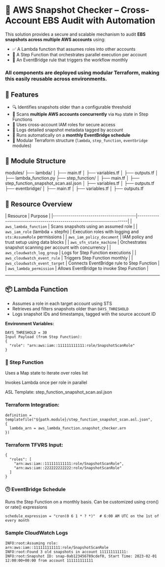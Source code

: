 # 📸 AWS Snapshot Checker – Cross-Account EBS Audit with Automation

This solution provides a secure and scalable mechanism to audit **EBS snapshots across multiple AWS accounts** using:

- ✅ A Lambda function that assumes roles into other accounts
- 🔁 A Step Function that orchestrates parallel execution per account
- 📅 An EventBridge rule that triggers the workflow monthly

### All components are deployed using **modular Terraform**, making this easily reusable across environments.


## 🚀 Features

- 🔍 Identifies snapshots older than a configurable threshold
- 🔁 Scans **multiple AWS accounts concurrently** via `Map` state in Step Functions
- 🔐 Uses cross-account IAM roles for secure access
- 📜 Logs detailed snapshot metadata tagged by account
- 📆 Runs automatically on a **monthly EventBridge schedule**
- 🧱 Modular Terraform structure (`lambda`, `step_function`, `eventbridge` modules)

## 📁 Module Structure

modules/
├── lambda/
│ ├── main.tf
│ ├── variables.tf
│ ├── outputs.tf
│ ├── lambda_function.py
├── step_function/
│ ├── main.tf
│ ├── step_function_snapshot_scan.asl.json
│ ├── variables.tf
│ ├── outputs.tf
├── eventbridge/
│ ├── main.tf
│ ├── variables.tf
│ ├── outputs.tf


## 🧩 Resource Overview

| Resource                                 | Purpose
                                              |
|------------------------------------------|-------------------------------------------------------------------------|
| `aws_lambda_function`                    | Scans snapshots using an assumed role                                   |
| `aws_iam_role` (lambda + stepfn)         | Execution roles with logging and `sts:AssumeRole` permissions           |
| `aws_iam_policy_document`                | IAM policy and trust setup using data blocks                            |
| `aws_sfn_state_machine`                  | Orchestrates snapshot scanning per account with concurrency             |
| `aws_cloudwatch_log_group`               | Logs for Step Function executions                                       |
| `aws_cloudwatch_event_rule`              | Triggers Step Function monthly                                          |
| `aws_cloudwatch_event_target`            | Connects EventBridge rule to Step Function                              |
| `aws_lambda_permission`                  | Allows EventBridge to invoke Step Function                              |

---

## 📦 Lambda Function

- Assumes a role in each target account using STS
- Retrieves and filters snapshots older than `DAYS_THRESHOLD`
- Logs snapshot IDs and timestamps, tagged with the source account ID

**Environment Variables:**

```hcl
DAYS_THRESHOLD = 30
Input Payload (from Step Function):
{
  "role": "arn:aws:iam::111111111111:role/SnapshotScanRole"
}
```

### 🔁 Step Function
Uses a Map state to iterate over roles list

Invokes Lambda once per role in parallel

ASL Template: step_function_snapshot_scan.asl.json

### Terraform Integration:

```hcl
definition = templatefile("${path.module}/step_function_snapshot_scan.asl.json",
{
  lambda_arn = aws_lambda_function.snapshot_checker.arn
})
```

### Terraform TFVRS Input:

```hcl
{
  "roles": [
    "arn:aws:iam::111111111111:role/SnapshotScanRole",
    "arn:aws:iam::222222222222:role/SnapshotScanRole"
  ]
}
```

### 🕒 EventBridge Schedule
Runs the Step Function on a monthly basis.  Can be customized using
cron() or rate() expressions

```hcl
schedule_expression = "cron(0 6 1 * ? *)"  # 6:00 AM UTC on the 1st of every month 
```

### Sample CloudWatch Logs

```hcl
INFO:root:Assuming role: arn:aws:iam::111111111111:role/SnapshotScanRole
INFO:root:Found 3 old snapshots in account 111111111111:
INFO:root:Snapshot ID: snap-0ab123456789cdef0, Start Time: 2023-02-01 12:00:00+00:00 from account 111111111111 
```
